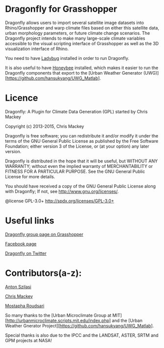 
Dragonfly for Grasshopper
========================================
Dragonfly allows users to import several satellite image datasets into Rhino/Grasshopper and warp climate files based on either this satellite data, urban morphology parameters, or future climate change scenarios.  The Dragonfly project intends to make many large-scale climate variables accessible to the visual scripting interface of Grasshopper as well as the 3D visualization interface of Rhino.

You need to have [Ladybug](https://github.com/mostaphaRoudsari/Ladybug) installed in order to run Dragonfly.

It is also useful to have [Honeybee](https://github.com/mostaphaRoudsari/Honeybee) installed, which makes it easier to run the Dragonfly components that export to the [Urban Weather Generator (UWG)][https://github.com/hansukyang/UWG_Matlab].


Licence
========================================
Dragonfly: A Plugin for Climate Data Generation (GPL) started by Chris Mackey
 
Copyright (c) 2013-2015, Chris Mackey

Dragonfly is free software; you can redistribute it and/or modify it under the terms of the GNU General Public License as published by the Free Software Foundation; either version 3 of the License, or (at your option) any later version. 
 
Dragonfly is distributed in the hope that it will be useful, but WITHOUT ANY WARRANTY; without even the implied warranty of MERCHANTABILITY or FITNESS FOR A PARTICULAR PURPOSE. See the GNU General Public License for more details.
 
You should have received a copy of the GNU General Public License along with Dragonfly; If not, see <http://www.gnu.org/licenses/>.
 
@license GPL-3.0+ <http://spdx.org/licenses/GPL-3.0+>


Useful links
========================================
[Dragonfly group page on Grasshopper](http://www.grasshopper3d.com/group/ladybug)

[Facebook page](https://www.facebook.com/LadyBugforGrasshopper)

[Dragonfly on Twitter](https://www.twitter.com/ladybug_tool)


Contributors(a-z):
========================================
[Anton Szilasi](https://github.com/antonszilasi)

[Chris Mackey](https://github.com/chriswmackey)

[Mostapha Roudsari](https://github.com/mostapharoudsari)


So many thanks to the [Urban Microclimate Group at MIT][http://urbanmicroclimate.scripts.mit.edu/index.php] and the [Urban Weather Gnerator Project][https://github.com/hansukyang/UWG_Matlab].

Special thanks is also due to the IPCC and the LANDSAT, ASTER, SRTM and GPM projects at NASA!
